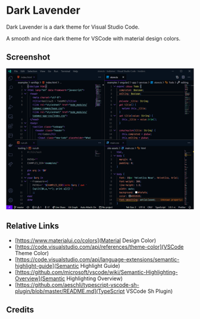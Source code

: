 # Dark Lavender

Dark Lavender is a dark theme for Visual Studio Code.

A smooth and nice dark theme for VSCode with material design colors.

## Screenshot

![dark-lavender-screenshot](https://raw.githubusercontent.com/t7yang/dark-lavender/master/images/screenshot.png)

## Relative Links

- [https://www.materialui.co/colors](Material Design Color)
- [https://code.visualstudio.com/api/references/theme-color](VSCode Theme Color)
- [https://code.visualstudio.com/api/language-extensions/semantic-highlight-guide](Semantic Highlight Guide)
- [https://github.com/microsoft/vscode/wiki/Semantic-Highlighting-Overview](Semantic Highlighting Overview)
- [https://github.com/aeschli/typescript-vscode-sh-plugin/blob/master/README.md](TypeScript VSCode Sh Plugin)

## Credits
